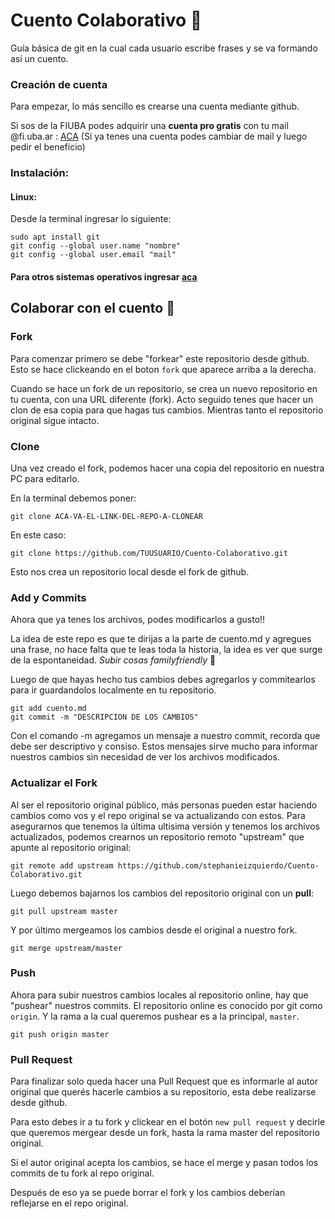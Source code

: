 # Cuento Colaborativo :book:

Guía básica de git en la cual cada usuario escribe frases y se va formando así un cuento.

### Creación de cuenta

Para empezar, lo más sencillo es crearse una cuenta mediante github.

Si sos de la FIUBA podes adquirir una **cuenta pro gratis** con tu mail  @fi.uba.ar : [ACA](https://education.github.com/pack) (Si ya tenes una cuenta podes cambiar de mail y luego pedir el beneficio)


### Instalación:
#### Linux:
Desde la terminal ingresar lo siguiente:

```console
sudo apt install git
git config --global user.name "nombre"
git config --global user.email "mail"
```

#### Para otros sistemas operativos ingresar [aca](https://git-scm.com/book/en/v2/Getting-Started-Installing-Git)

## Colaborar con el cuento :pencil:

### Fork

Para comenzar primero se debe "forkear" este repositorio desde github. Esto se hace clickeando en el boton `fork` que aparece arriba a la derecha.

Cuando se hace un fork de un repositorio, se crea un nuevo repositorio en tu cuenta, con una URL diferente (fork). Acto seguido tenes que hacer un clon de esa copia para que hagas tus cambios. Mientras tanto el repositorio original sigue intacto.

### Clone

Una vez creado el fork, podemos hacer una copia del repositorio en nuestra PC para editarlo.

En la terminal debemos poner:

```console
git clone ACA-VA-EL-LINK-DEL-REPO-A-CLONEAR
```
En este caso:

```console
git clone https://github.com/TUUSUARIO/Cuento-Colaborativo.git
```
Esto nos crea un repositorio local desde el fork de github.


### Add y Commits

Ahora que ya tenes los archivos, podes modificarlos a gusto!!

La idea de este repo es que te dirijas a la parte de cuento.md y agregues una frase, no hace falta que te leas toda la historia, la idea es ver que surge de la espontaneidad. _Subir cosas familyfriendly_ :eyes:

Luego de que hayas hecho tus cambios debes agregarlos y commitearlos para ir guardandolos localmente en tu repositorio.

```console
git add cuento.md
git commit -m "DESCRIPCION DE LOS CAMBIOS"
```

Con el comando -m agregamos un mensaje a nuestro commit, recorda que debe ser descriptivo y consiso. Estos mensajes sirve mucho para informar nuestros cambios sin necesidad de ver los archivos modificados.

### Actualizar el Fork

Al ser el repositorio original público, más personas pueden estar haciendo cambios como vos y el repo original se va actualizando con estos. Para asegurarnos que tenemos la última ultisima versión y tenemos los archivos actualizados, podemos crearnos un repositorio remoto "upstream" que apunte al repositorio original:

```console
git remote add upstream https://github.com/stephanieizquierdo/Cuento-Colaborativo.git
```
Luego debemos bajarnos los cambios del repositorio original con un **pull**:

```console
git pull upstream master
```

Y por último mergeamos los cambios desde el original a nuestro fork.

```console
git merge upstream/master
```

### Push

Ahora para subir nuestros cambios locales al repositorio online, hay que "pushear" nuestros commits. El repositorio online es conocido por git como `origin`. Y la rama a la cual queremos pushear es a la principal, `master`.

```console
git push origin master
```

### Pull Request

Para finalizar solo queda hacer una Pull Request que es informarle al autor original que querés hacerle cambios a su repositorio, esta debe realizarse desde github.

Para esto debes ir a tu fork y clickear en el botón `new pull request` y decirle que queremos mergear desde un fork, hasta la rama master del repositorio original.

Si el autor original acepta los cambios, se hace el merge y pasan todos los commits de tu fork al repo original.

Después de eso ya se puede borrar el fork y los cambios deberían reflejarse en el repo original.
